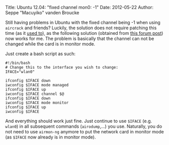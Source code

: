 Title: Ubuntu 12.04: "fixed channel mon0: -1"
Date: 2012-05-22
Author: Seppe "Macuyiko" vanden Broucke

Still having problems in Ubuntu with the fixed channel being -1 when using `aircrack` and friends? Luckily, the solution does not require patching this time (as it [used to](|filename|/2010/2010_11_ubuntu-1010-fixed-channel-mon0-1.md)), as the following solution (obtained from [this forum post](http://ubuntuforums.org/showpost.php?p=10550806&postcount=6)) now works for me. The problem is basically that the channel can not be changed while the card is in monitor mode.  

Just create a bash script as such:  

    #!/bin/bash  
    # Change this to the interface you wish to change:  
    IFACE="wlan0"
      
    ifconfig $IFACE down  
    iwconfig $IFACE mode managed  
    ifconfig $IFACE up  
    iwconfig $IFACE channel $@  
    ifconfig $IFACE down  
    iwconfig $IFACE mode monitor  
    ifconfig $IFACE up  
    iwconfig $IFACE  

And everything should work just fine. Just continue to use `$IFACE` (e.g. `wlan0`) in all subsequent commands (`airodump`,...) you use. Naturally, you do not need to use `airmon-ng` anymore to put the network card in monitor mode (as `$IFACE` now already is in monitor mode). 

